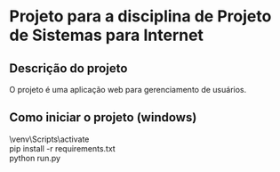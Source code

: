 # Projeto para a disciplina de Projeto de Sistemas para Internet

## Descrição do projeto

O projeto é uma aplicação web para gerenciamento de usuários.

## Como iniciar o projeto (windows)

 \venv\Scripts\activate <br />
 pip install -r requirements.txt <br />
 python run.py
